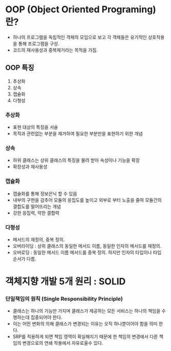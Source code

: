 # OOP (Object Oriented Programing) 란?
- 하나의 프로그램을 독립적인 객체의 모임으로 보고 각 객체들은 유기적인 상호작용을 통해 프로그램을 구성.
- 코드의 재사용성과 중복제거라는 목적을 가짐.

## OOP 특징
1. 추상화
2. 상속
3. 캡슐화
4. 다형성

### 추상화
- 표현 대상의 특징을 서술
- 목적과 관련없는 부분을 제거하여 필요한 부분만을 표현하기 위한 개념

### 상속
- 하위 클래스는 상위 클래스의 특징을 물려 받아 속성이나 기능을 확장
- 확장성과 재사용성

### 캡슐화
- 캡슐화를 통해 정보은닉 할 수 있음
- 내부의 구현을 감추어 모듈의 응집도를 높이고 외부로 부터 노출을 줄여 모듈간의 결합도를 떨어뜨리는 개념
- 강한 응집력, 약한 결합력

### 다형성
- 메서드의 재정의, 중복 정의.
- 오버라이딩 : 상위 클래스의 동일한 메서드 이름, 동일한 인자의 메서드를 재정의.
- 오버로딩 : 동일한 메서드 이름 메서드를 중복 정의. 하지만 인자의 타입이나 타입 순서가 다름.

# 객체지향 개발 5개 원리 : SOLID

### 단일책임의 원칙 (Single Responsibility Principle)
- 클래스는 하나의 기능만 가지며 클래스가 제공하는 모든 서비스는 하나의 책임을 수행하는데 집중되어야 한다.
- 이는 어떤 변화의 의해 클래스가 변경되는 이유는 오직 하나뿐이어야 함을 의미 한다.
- SRP를 적용하게 되면 책임 영역이 확실해지기 때문에 한 책임의 변경에서 다른 책임의 변경으로의 연쇄 작용에서 자유로울수 있다.